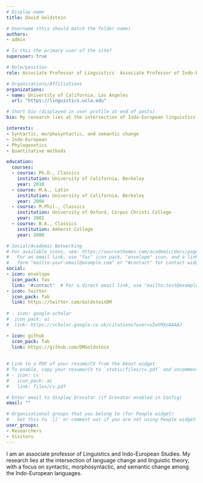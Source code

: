 ```yaml
---
# Display name
title: David Goldstein

# Username (this should match the folder name)
authors:
- admin

# Is this the primary user of the site?
superuser: true

# Role/position
role: Associate Professor of Linguistics  Associate Professor of Indo-European Studies

# Organizations/Affiliations
organizations:
- name: University of California, Los Angeles
  url: "https://linguistics.ucla.edu"

# Short bio (displayed in user profile at end of posts)
bio: My research lies at the intersection of Indo-European linguistics and linguistic theory, with a focus on syntax, morphosyntax, and semantics. 

interests:
- Syntactic, morphosyntactic, and semantic change
- Indo-European
- Phylogenetics
- Quantitative methods

education:
  courses:
  - course: Ph.D., Classics
    institution: University of California, Berkeley
    year: 2010
  - course: M.A., Latin
    institution: University of California, Berkeley
    year: 2004
  - course: M.Phil., Classics
    institution: University of Oxford, Corpus Christi College
    year: 2002
  - course: B.A., Classics
    institution: Amherst College
    year: 2000

# Social/Academic Networking
# For available icons, see: https://sourcethemes.com/academic/docs/page-builder/#icons
#   For an email link, use "fas" icon pack, "envelope" icon, and a link in the
#   form "mailto:your-email@example.com" or "#contact" for contact widget.
social:
- icon: envelope
  icon_pack: fas
  link: '#contact'  # For a direct email link, use "mailto:test@example.org".
- icon: twitter
  icon_pack: fab
  link: https://twitter.com/GoldsteinDM
  
# - icon: google-scholar
#  icon_pack: ai
#  link: https://scholar.google.co.uk/citations?user=sIwtMXoAAAAJ

- icon: github
  icon_pack: fab
  link: https://github.com/DMGoldstein
  
  
# Link to a PDF of your resume/CV from the About widget.
# To enable, copy your resume/CV to `static/files/cv.pdf` and uncomment the lines below.
# - icon: cv
#   icon_pack: ai
#   link: files/cv.pdf

# Enter email to display Gravatar (if Gravatar enabled in Config)
email: ""

# Organizational groups that you belong to (for People widget)
#   Set this to `[]` or comment out if you are not using People widget.
user_groups:
- Researchers
- Visitors
---
```


I am an associate professor of Linguistics and Indo-European Studies. My research lies at the intersection of language change and linguistic theory, with a focus on syntactic, morphosyntactic, and semantic change among the Indo-European languages. 

